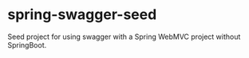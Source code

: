 # spring-swagger-seed
Seed project for using swagger with a Spring WebMVC project without SpringBoot.
